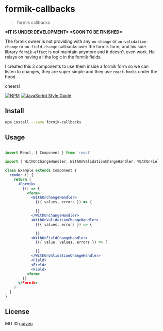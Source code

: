 # formik-callbacks

> formik callbacks

**\***IT IS UNDER DEVELOPMENT**\***
**\***SOON TO BE FINISHED**\***

The formik owner is not providing with any `on-change` or `on-validation-change` or `on-field-change` callbacks over the formik form, and his side library `formik-effect` is not maintain anymore and it doesn't even work. He relays on having all the logic in the formik fields.

I created this 3 components to use them inside a formik form so we can listen to changes, they are super simple and they use `react-hooks` under the hood.

cheers!

[![NPM](https://img.shields.io/npm/v/formik-changes.svg)](https://www.npmjs.com/package/formik-changes) [![JavaScript Style Guide](https://img.shields.io/badge/code_style-standard-brightgreen.svg)](https://standardjs.com)

## Install

```bash
npm install --save formik-callbacks
```

## Usage

```jsx

import React, { Component } from 'react'

import { WithOnChangeHandler, WithOnValidationChangeHandler, WithOnFieldChangeHandler } from 'formik-form-callbacks'

class Example extends Component {
  render () {
    return (
      <Formik>
        {() => {
          <form>
            <WithOnChangeHandler>
              {({ values, errors }) => {

              }}
            </WithOnChangeHandler>
            <WithOnValidationChangeHandler>
              {({ values, errors }) => {

              }}
            <WithOnFieldChangeHandler>
              {({ value, values, errors }) => {

              }}
            </WithOnValidationChangeHandler>
            <Field>
            <Field>
            <Field>
          <form>
        }}
      </Formik>
    )
  }
}
```

## License

MIT © [guiyep](https://github.com/guiyep)
